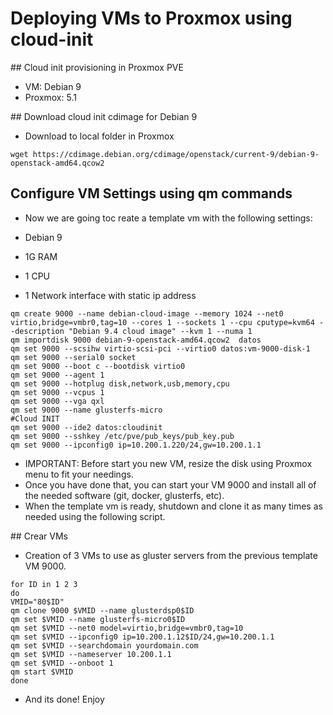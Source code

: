 # Deploying VMs to Proxmox using cloud-init

## Cloud init provisioning in Proxmox PVE

- VM: Debian 9
- Proxmox: 5.1

## Download cloud init cdimage for Debian 9

- Download to local folder in Proxmox

```
wget https://cdimage.debian.org/cdimage/openstack/current-9/debian-9-openstack-amd64.qcow2
```

## Configure VM Settings using qm commands

- Now we are going toc reate a template vm with the following settings:

 - Debian 9
 - 1G RAM
 - 1 CPU
 - 1 Network interface with static ip address

```
qm create 9000 --name debian-cloud-image --memory 1024 --net0 virtio,bridge=vmbr0,tag=10 --cores 1 --sockets 1 --cpu cputype=kvm64 --description "Debian 9.4 cloud image" --kvm 1 --numa 1
qm importdisk 9000 debian-9-openstack-amd64.qcow2  datos
qm set 9000 --scsihw virtio-scsi-pci --virtio0 datos:vm-9000-disk-1
qm set 9000 --serial0 socket
qm set 9000 --boot c --bootdisk virtio0
qm set 9000 --agent 1
qm set 9000 --hotplug disk,network,usb,memory,cpu
qm set 9000 --vcpus 1
qm set 9000 --vga qxl
qm set 9000 --name glusterfs-micro
#Cloud INIT
qm set 9000 --ide2 datos:cloudinit
qm set 9000 --sshkey /etc/pve/pub_keys/pub_key.pub
qm set 9000 --ipconfig0 ip=10.200.1.220/24,gw=10.200.1.1
```

- IMPORTANT: Before start you new VM, resize the disk using Proxmox menu to fit your needings.
- Once you have done that, you can start your VM 9000 and install all of the needed software (git, docker, glusterfs, etc).
- When the template vm is ready, shutdown and clone it as many times as needed using the following script.

## Crear VMs

- Creation of 3 VMs to use as gluster servers from the previous template VM 9000.

```
for ID in 1 2 3
do
VMID="80$ID"
qm clone 9000 $VMID --name glusterdsp0$ID
qm set $VMID --name glusterfs-micro0$ID
qm set $VMID --net0 model=virtio,bridge=vmbr0,tag=10
qm set $VMID --ipconfig0 ip=10.200.1.12$ID/24,gw=10.200.1.1
qm set $VMID --searchdomain yourdomain.com
qm set $VMID --nameserver 10.200.1.1
qm set $VMID --onboot 1
qm start $VMID
done
```

- And its done! Enjoy
